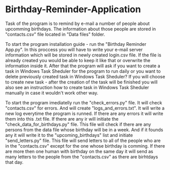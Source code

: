 # Birthday-Reminder-Application

Task of the program is to remind by e-mail a number of people about upcomming birthdays. The information about those people are stored in "contacts.csv" file located in "Data files" folder. 

To start the program installation guide - run the "Birthday Reminder App.py". In this proccess you will have to write your e-mail server information which will be stored in newly created login.csv file. If the file is already created you would be able to keep it like that or overwrite the information inside it. After that the program will ask if you want to create a task in Windows Task Sheduler for the program to run daily or you want to delete previously created task in Windows Task Sheduler? If you will choose to create new task - after the creation of the task will be finished you will also see an instruction how to create task in Windows Task Sheduler manually in case it wouldn't work other way. 

To start the program imediatelly run the "check_errors.py" file. It will check "contacts.csv" for errors. And will create "logs_and_errors.txt". It will write a new log everytime the program is runned. If there are any errors it will write them into this .txt file. If there are any ir will initiate the "check_data_for_birthdays.py" file. This file will check if there are any persons from the data file whose birthday will be in a week. And if it founds any it will write it to the "upcoming_birthdays" list and initiate "send_letters.py" file. This file will send letters to all of the people who are in the "contacts.csv" except for the one whose birthday is comming. If there are more then one human with birthday on the same day it will send as many letters to the people from the "contacts.csv" as there are birhtdays that day. 